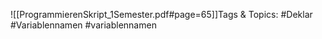 
![[ProgrammierenSkript_1Semester.pdf#page=65]]Tags & Topics:
   #Deklar
   #Variablennamen
   #variablennamen